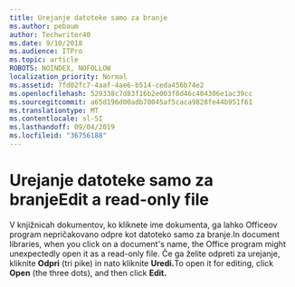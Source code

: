 ```yaml
---
title: Urejanje datoteke samo za branje
ms.author: pebaum
author: Techwriter40
ms.date: 9/10/2018
ms.audience: ITPro
ms.topic: article
ROBOTS: NOINDEX, NOFOLLOW
localization_priority: Normal
ms.assetid: 7fd02fc7-4aaf-4ae6-b514-ceda456b74e2
ms.openlocfilehash: 529338c7d83f16b2e003f0d46c404306e1ac39cc
ms.sourcegitcommit: a65d196d00adb70045af5caca9828fe44b951f61
ms.translationtype: MT
ms.contentlocale: sl-SI
ms.lasthandoff: 09/04/2019
ms.locfileid: "36756188"
---
```

# <a name="edit-a-read-only-file"></a><span data-ttu-id="633b6-102">Urejanje datoteke samo za branje</span><span class="sxs-lookup"><span data-stu-id="633b6-102">Edit a read-only file</span></span>

<span data-ttu-id="633b6-103">V knjižnicah dokumentov, ko kliknete ime dokumenta, ga lahko Officeov program nepričakovano odpre kot datoteko samo za branje.</span><span class="sxs-lookup"><span data-stu-id="633b6-103">In document libraries, when you click on a document's name, the Office program might unexpectedly open it as a read-only file.</span></span> <span data-ttu-id="633b6-104">Če ga želite odpreti za urejanje, kliknite **Odpri** (tri pike) in nato kliknite **Uredi.**</span><span class="sxs-lookup"><span data-stu-id="633b6-104">To open it for editing, click **Open** (the three dots), and then click **Edit.**</span></span>
  

